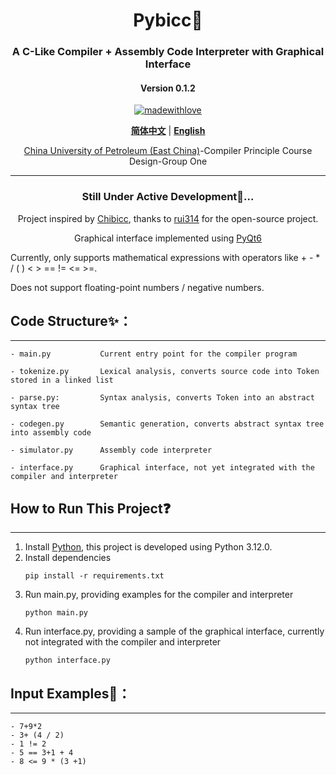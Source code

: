 <div align="center">
<h1> Pybicc💯</h1>

### A C-Like Compiler + Assembly Code Interpreter with Graphical Interface


#### Version 0.1.2 


[![madewithlove](https://img.shields.io/badge/made_with-%E2%9D%A4-red?style=for-the-badge&labelColor=orange)](https://github.com/TochusC/ai-assistant-teaching-website)

[**简体中文**](./README.md) | [**English**](./docs/en/README.md)


[China University of Petroleum (East China)](https://upc.edu.cn/)-Compiler Principle Course Design-Group One

---

<div align="center">

### Still Under Active Development🔨...

Project inspired by [Chibicc](https://github.com/rui314/chibicc), thanks to [rui314](https://github.com/rui314) for the open-source project.

Graphical interface implemented using [PyQt6](https://riverbankcomputing.com/software/pyqt/intro)

</div>

</div>

Currently, only supports mathematical expressions with operators like + - * / ( ) < > == != <= >=.

Does not support floating-point numbers / negative numbers.


## Code Structure✨：

---

    - main.py           Current entry point for the compiler program

    - tokenize.py       Lexical analysis, converts source code into Token stored in a linked list

    - parse.py:         Syntax analysis, converts Token into an abstract syntax tree

    - codegen.py        Semantic generation, converts abstract syntax tree into assembly code

    - simulator.py      Assembly code interpreter

    - interface.py      Graphical interface, not yet integrated with the compiler and interpreter

## How to Run This Project❓

---

1. Install [Python](https://www.python.org/), this project is developed using Python 3.12.0.
2. Install dependencies
    ```shell
    pip install -r requirements.txt
    ```
1. Run main.py, providing examples for the compiler and interpreter
    ```shell
    python main.py
    ```
1. Run interface.py, providing a sample of the graphical interface, currently not integrated with the compiler and interpreter
    ```shell
    python interface.py
    ```
   
   

## Input Examples👾：

---
    - 7+9*2
    - 3+ (4 / 2)
    - 1 != 2
    - 5 == 3+1 + 4
    - 8 <= 9 * (3 +1)
